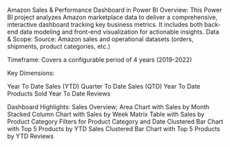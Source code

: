 Amazon Sales & Performance Dashboard in Power BI
Overview:
This Power BI project analyzes Amazon marketplace data to deliver a comprehensive, interactive dashboard tracking key business metrics. It includes both back-end data modeling and front-end visualization for actionable insights.
Data & Scope:
Source: Amazon sales and operational datasets (orders, shipments, product categories, etc.)

Timeframe: Covers a configurable period of 4 years (2019-2022)

Key Dimensions:

Year To Date Sales (YTD)
Quarter To Date Sales (QTD)
Year To Date Products Sold
Year To Date Reviews

Dashboard Highlights:
Sales Overview;
Area Chart with Sales by Month
Stacked Column Chart with Sales by Week
Matrix Table with Sales by Product Category
Filters for Product Category and Date
Clustered Bar Chart with Top 5 Products by YTD Sales
Clustered Bar Chart with Top 5 Products by YTD Reviews


